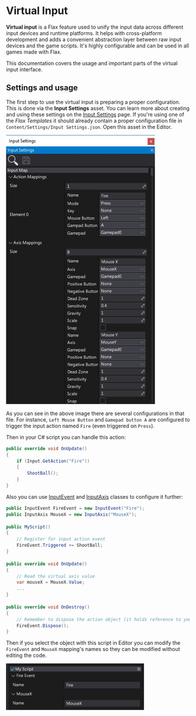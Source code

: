 # Virtual Input

**Virtual input** is a Flax feature used to unify the input data across different input devices and runtime platforms. It helps with cross-platform development and adds a convenient abstraction layer between raw input devices and the game scripts. It's highly configurable and can be used in all games made with Flax.

This documentation covers the usage and important parts of the virtual input interface.

## Settings and usage

The first step to use the virtual input is preparing a proper configuration. This is done via the **Input Settings** asset. You can learn more about creating and using these settings on the [Input Settings](input-settings.md) page. If you're using one of the *Flax Templates* it should already contain a proper configuration file in `Content/Settings/Input Settings.json`. Open this asset in the Editor.

![Virtual Input Config](media/virtual-input-config.jpg)

As you can see in the above image there are several configurations in that file. For instance, `Left Mouse Button` and `Gamepad button A` are configured to trigger the input action named `Fire` (even triggered on `Press`).

Then in your C# script you can handle this action:

```cs
public override void OnUpdate()
{
	if (Input.GetAction("Fire"))
	{
		ShootBall();
	}
}
```

Also you can use [InputEvent](https://docs.flaxengine.com/api/FlaxEngine.InputEvent.html) and [InputAxis](https://docs.flaxengine.com/api/FlaxEngine.InputEvent.html) classes to configure it further:

```cs
public InputEvent FireEvent = new InputEvent("Fire");
public InputAxis MouseX = new InputAxis("MouseX");

public MyScript()
{
	// Register for input action event
	FireEvent.Triggered += ShootBall;
}

public override void OnUpdate()
{
	// Read the virtual axis value
	var mouseX = MouseX.Value;
	...
}

public override void OnDestroy()
{
	// Remember to dispose the action object (it holds reference to your methods)
	FireEvent.Dispose();
}
```

Then if you select the object with this script in Editor you can modify the `FireEvent` and `MouseX` mapping's names so they can be modified without editing the code.

![Virtual Input Script](media/virtual-input-script-example.jpg)

